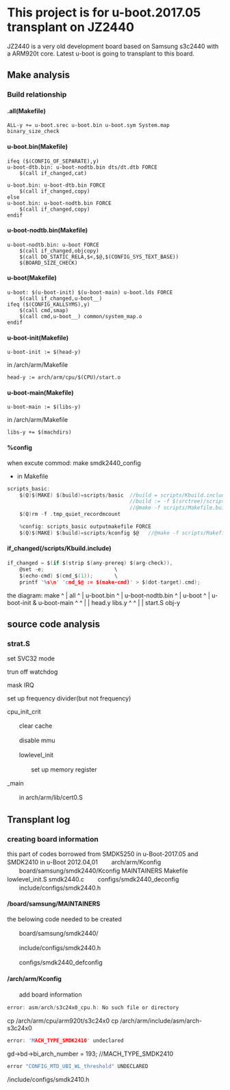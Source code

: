 # This project is for u-boot.2017.05 transplant on JZ2440

JZ2440 is a very old development board based on Samsung s3c2440 with a ARM920t core. Latest u-boot is going to transplant to this board. 

## Make analysis

### Build relationship

#### .all(Makefile)

```
ALL-y += u-boot.srec u-boot.bin u-boot.sym System.map binary_size_check

```

#### u-boot.bin(Makefile)
```
ifeq ($(CONFIG_OF_SEPARATE),y)
u-boot-dtb.bin: u-boot-nodtb.bin dts/dt.dtb FORCE
	$(call if_changed,cat)

u-boot.bin: u-boot-dtb.bin FORCE
	$(call if_changed,copy)
else
u-boot.bin: u-boot-nodtb.bin FORCE
	$(call if_changed,copy)
endif
```

#### u-boot-nodtb.bin(Makefile)
```
u-boot-nodtb.bin: u-boot FORCE
	$(call if_changed,objcopy)
	$(call DO_STATIC_RELA,$<,$@,$(CONFIG_SYS_TEXT_BASE))
	$(BOARD_SIZE_CHECK)
```

#### u-boot(Makefile)
```
u-boot:	$(u-boot-init) $(u-boot-main) u-boot.lds FORCE
	$(call if_changed,u-boot__)
ifeq ($(CONFIG_KALLSYMS),y)
	$(call cmd,smap)
	$(call cmd,u-boot__) common/system_map.o
endif
```

#### u-boot-init(Makefile)
``` 
u-boot-init := $(head-y)
```

in /arch/arm/Makefile
```
head-y := arch/arm/cpu/$(CPU)/start.o
```

#### u-boot-main(Makefile)
```
u-boot-main := $(libs-y)
```
in /arch/arm/Makefile
```
libs-y += $(machdirs)
```

#### %config
when excute commod: make smdk2440_config
* in Makefile
```c
scripts_basic:
    $(Q)$(MAKE) $(build)=scripts/basic  //build = scripts/Kbuild.include:181：
                                        //build := -f $(srctree)/scripts/Makefile.build obj, 
                                        //@make -f scripts/Makefile.build obj=scripts/basic 
    $(Q)rm -f .tmp_quiet_recordmcount

    %config: scripts_basic outputmakefile FORCE     
    $(Q)$(MAKE) $(build)=scripts/kconfig $@   //@make -f scripts/Makefile.build obj=scripts/kconfig %config 
```

#### if_changed(/scripts/Kbuild.include)
```c
if_changed = $(if $(strip $(any-prereq) $(arg-check)),                       \
	@set -e;                       \
	$(echo-cmd) $(cmd_$(1));       \
	printf '%s\n' 'cmd_$@ := $(make-cmd)' > $(dot-target).cmd);
```

the diagram:
            make
			 ^
			 |
			all
			 ^
			 |
         u-boot.bin
             ^
             |
      u-boot-nodtb.bin
             ^
             |
          u-boot
             ^
             |
u-boot-init  &  u-boot-main
     ^                ^
     |                |
   head.y           libs.y
     ^                ^
     |                |
   start.S          obj-y

## source code analysis

### strat.S

set SVC32 mode

trun off watchdog

mask IRQ

set up frequency divider(but not frequency)

cpu_init_crit

　　clear cache

　　disable mmu

　　lowlevel_init

　　　　set up memory register

_main

　　in arch/arm/lib/cert0.S




## Transplant log

### creating board information
this part of codes borrowed from SMDK5250 in u-Boot-2017.05 and SMDK2410 in u-Boot 2012.04,01
　　arch/arm/Kconfig
　　board/samsung/smdk2440/Kconfig MAINTAINERS Makefile lowlevel_init.S smdk2440.c
　　configs/smdk2440_deconfig
　　include/configs/smdk2440.h
　　
　　
　　

#### /board/samsung/MAINTAINERS
the belowing code needed to be created

　　board/samsung/smdk2440/

　　include/configs/smdk2440.h

　　configs/smdk2440_defconfig

#### /arch/arm/Kconfig

　　add board information

```C
error: asm/arch/s3c24x0_cpu.h: No such file or directory
```
cp /arch/arm/cpu/arm920t/s3c24x0
cp /arch/arm/include/asm/arch-s3c24x0

```C
error: 'MACH_TYPE_SMDK2410' undeclared
```
gd->bd->bi_arch_number = 193; //MACH_TYPE_SMDK2410

```c
error "CONFIG_MTD_UBI_WL_threshold" UNDECLARED
```
/include/configs/smdk2410.h 





